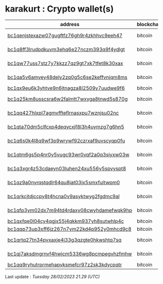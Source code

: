 # karakurt : Crypto wallet(s)

| address | blockchain | Balance |
|---|---|---|
| [bc1qenjstexazw07gugftfz76gh9r4zkhhvc9eeh47](https://www.blockchain.com/explorer/addresses/btc/bc1qenjstexazw07gugftfz76gh9r4zkhhvc9eeh47) | bitcoin | $ 199421 |
| [bc1q8ff3lrudpdkuvm3ehq6e27nczm393q9f4ydlgt](https://www.blockchain.com/explorer/addresses/btc/bc1q8ff3lrudpdkuvm3ehq6e27nczm393q9f4ydlgt) | bitcoin | $ 147060 |
| [bc1qw77uss7stz7y7kkzz7qz9gt7xk7tfet8k30xax](https://www.blockchain.com/explorer/addresses/btc/bc1qw77uss7stz7y7kkzz7qz9gt7xk7tfet8k30xax) | bitcoin | $ 443989 |
| [bc1qa5v6amyey48dely2zq0g5c6se2keffvnjqm8ms](https://www.blockchain.com/explorer/addresses/btc/bc1qa5v6amyey48dely2zq0g5c6se2keffvnjqm8ms) | bitcoin | $ 396509 |
| [bc1qx9eu6k3yhtve9n6jtnagza8l2509y7uudwe9f6](https://www.blockchain.com/explorer/addresses/btc/bc1qx9eu6k3yhtve9n6jtnagza8l2509y7uudwe9f6) | bitcoin | $ 51947 |
| [bc1q25km8usscsra6w2falmtt7wxyga8tnwd5s870g](https://www.blockchain.com/explorer/addresses/btc/bc1q25km8usscsra6w2falmtt7wxyga8tnwd5s870g) | bitcoin | $ 544073 |
| [bc1qq427hlxpl7agmvffteflrnasxpu7wznjsu02nc](https://www.blockchain.com/explorer/addresses/btc/bc1qq427hlxpl7agmvffteflrnasxpu7wznjsu02nc) | bitcoin | $ 214638 |
| [bc1qta70dm5clfcxp4deqycxjf8l3h4uymzg7g6hn5](https://www.blockchain.com/explorer/addresses/btc/bc1qta70dm5clfcxp4deqycxjf8l3h4uymzg7g6hn5) | bitcoin | $ 190394 |
| [bc1q6s0k4l8q9wf3p9wrywf92czrxaf9uvscyqp0fu](https://www.blockchain.com/explorer/addresses/btc/bc1q6s0k4l8q9wf3p9wrywf92czrxaf9uvscyqp0fu) | bitcoin | $ 162927 |
| [bc1qtm6gs5p4nr0y5vugc93wr0vqf2a0q3sjyxw03w](https://www.blockchain.com/explorer/addresses/btc/bc1qtm6gs5p4nr0y5vugc93wr0vqf2a0q3sjyxw03w) | bitcoin | $ 1336074 |
| [bc1q3xgr4z53cdaeyn03luhen24xu556y5spvyspt8](https://www.blockchain.com/explorer/addresses/btc/bc1q3xgr4z53cdaeyn03luhen24xu556y5spvyspt8) | bitcoin | $ 162963 |
| [bc1qz9a0nyrqstqdlr64qu8jat03jx5smxfultwpm0](https://www.blockchain.com/explorer/addresses/btc/bc1qz9a0nyrqstqdlr64qu8jat03jx5smxfultwpm0) | bitcoin | $ 250032 |
| [bc1qrkcjtdjccpy8t4hcna0v9asyktwyg2fgdmc9al](https://www.blockchain.com/explorer/addresses/btc/bc1qrkcjtdjccpy8t4hcna0v9asyktwyg2fgdmc9al) | bitcoin | $ 193825 |
| [bc1qfp3ym02dx7m94td4rdaxy08cwyhdamefwqk9hp](https://www.blockchain.com/explorer/addresses/btc/bc1qfp3ym02dx7m94td4rdaxy08cwyhdamefwqk9hp) | bitcoin | $ 249487 |
| [bc1qxfqe0l04cy4qgjx55j4qkkm937yh8sutwhlp4c](https://www.blockchain.com/explorer/addresses/btc/bc1qxfqe0l04cy4qgjx55j4qkkm937yh8sutwhlp4c) | bitcoin | $ 99407 |
| [bc1qqp73up3xff6jz267n7vm22kd4p952y0mhcd9c8](https://www.blockchain.com/explorer/addresses/btc/bc1qqp73up3xff6jz267n7vm22kd4p952y0mhcd9c8) | bitcoin | $ 36791 |
| [bc1qrtq27tn34pvxaxje4j33g3qzgte0hkwshtq7sq](https://www.blockchain.com/explorer/addresses/btc/bc1qrtq27tn34pvxaxje4j33g3qzgte0hkwshtq7sq) | bitcoin | $ 133216 |
| [bc1qj7aksdmgrnvf4hwjcm5336wg8pcmpegvhzfmhw](https://www.blockchain.com/explorer/addresses/btc/bc1qj7aksdmgrnvf4hwjcm5336wg8pcmpegvhzfmhw) | bitcoin | $ 137199 |
| [bc1qq9ryhutrprmehapvksmefcr97z2sk3kdycpqtr](https://www.blockchain.com/explorer/addresses/btc/bc1qq9ryhutrprmehapvksmefcr97z2sk3kdycpqtr) | bitcoin | $ 82653 |

Last update : _Tuesday 28/02/2023 21.29 (UTC)_

